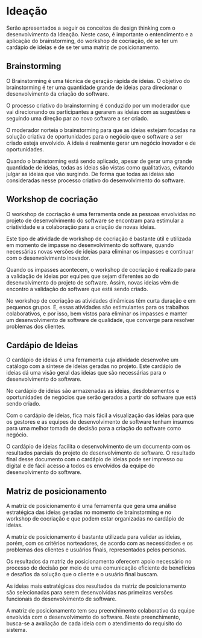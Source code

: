 # Ideação

Serão apresentados a seguir os conceitos de design thinking com o desenvolvimento da Ideação. Neste caso, é importante o entendimento e a aplicação do brainstorming, do workshop de cocriação, de se ter um cardápio de ideias e de se ter uma matriz de posicionamento.

## Brainstorming

O Brainstorming é uma técnica de geração rápida de ideias. O objetivo do brainstorming é ter uma quantidade grande de ideias para direcionar o desenvolvimento da criação do software.

O processo criativo do brainstorming é conduzido por um moderador que vai direcionando os participantes a gerarem as ideias com as sugestões e seguindo uma direção par ao novo software a ser criado.

O moderador norteia o brainstorming para que as ideias estejam focadas na solução criativa de oportunidades para o negócio que o software a ser criado esteja envolvido. A ideia é realmente gerar um negócio inovador e de oportunidades.

Quando o brainstorming está sendo aplicado, apesar de gerar uma grande quantidade de ideias, todas as ideias são vistas como qualitativas, evitando julgar as ideias que vão surgindo. De forma que todas as ideias são consideradas nesse processo criativo do desenvolvimento do software.

## Workshop de cocriação

O workshop de cocriação é uma ferramenta onde as pessoas envolvidas no projeto de desenvolvimento do software se encontram para estimular a criatividade e a colaboração para a criação de novas ideias.

Este tipo de atividade de workshop de cocriação é bastante útil e utilizada em momento de impasse no desenvolvimento do software, quando necessárias novas versões de ideias para eliminar os impasses e continuar com o desenvolvimento inovador.

Quando os impasses acontecem, o workshop de cocriação é realizado para a validação de ideias por equipes que sejam diferentes ao do desenvolvimento do projeto de software. Assim, novas ideias vêm de encontro a validação do software que está sendo criado.

No workshop de cocriação as atividades dinâmicas têm curta duração e em pequenos grupos. E, essas atividades são estimulantes para os trabalhos colaborativos, e por isso, bem vistos para eliminar os impasses e manter um desenvolvimento de software de qualidade, que converge para resolver problemas dos clientes.

## Cardápio de Ideias

O cardápio de ideias é uma ferramenta cuja atividade desenvolve um catálogo com a síntese de ideias geradas no projeto. Este cardápio de ideias dá uma visão geral das ideias que são necessárias para o desenvolvimento do software.

No cardápio de ideias são armazenadas as ideias, desdobramentos e oportunidades de negócios que serão gerados a partir do software que está sendo criado.

Com o cardápio de ideias, fica mais fácil a visualização das ideias para que os gestores e as equipes de desenvolvimento de software tenham insumos para uma melhor tomada de decisão para a criação do software como negócio.

O cardápio de ideias facilita o desenvolvimento de um documento com os resultados parciais do projeto de desenvolvimento de software. O resultado final desse documento com o cardápio de ideias pode ser impresso ou digital e de fácil acesso a todos os envolvidos da equipe do desenvolvimento do software.

## Matriz de posicionamento

A matriz de posicionamento é uma ferramenta que gera uma análise estratégica das ideias geradas no momento de brainstorming e no workshop de cocriação e que podem estar organizadas no cardápio de ideias.

A matriz de posicionamento é bastante utilizada para validar as ideias, porém, com os critérios norteadores, de acordo com as necessidades e os problemas dos clientes e usuários finais, representados pelos personas.

Os resultados da matriz de posicionamento oferecem apoio necessário no processo de decisão por meio de uma comunicação eficiente de benefícios e desafios da solução que o cliente e o usuário final buscam.

As ideias mais estratégicas dos resultados da matriz de posicionamento são selecionadas para serem desenvolvidas nas primeiras versões funcionais do desenvolvimento de software.

A matriz de posicionamento tem seu preenchimento colaborativo da equipe envolvida com o desenvolvimento do software. Neste preenchimento, busca-se a avaliação de cada ideia com o atendimento do requisito do sistema.
